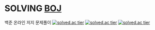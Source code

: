 # SOLVING [BOJ](https://www.acmicpc.net/user/hjk70288)
백준 온라인 저지 문제풀이
[![solved.ac tier](http://mazassumnida.wtf/api/generate_badge?boj={hjk70288})](https://solved.ac/{hjk70288})
[![solved.ac tier](http://mazassumnida.wtf/api/v2/generate_badge?boj={hjk70288})](https://solved.ac/{hjk70288})
[![solved.ac tier](http://mazassumnida.wtf/api/mini/generate_badge?boj={hjk70288})](https://solved.ac/{hjk70288})
